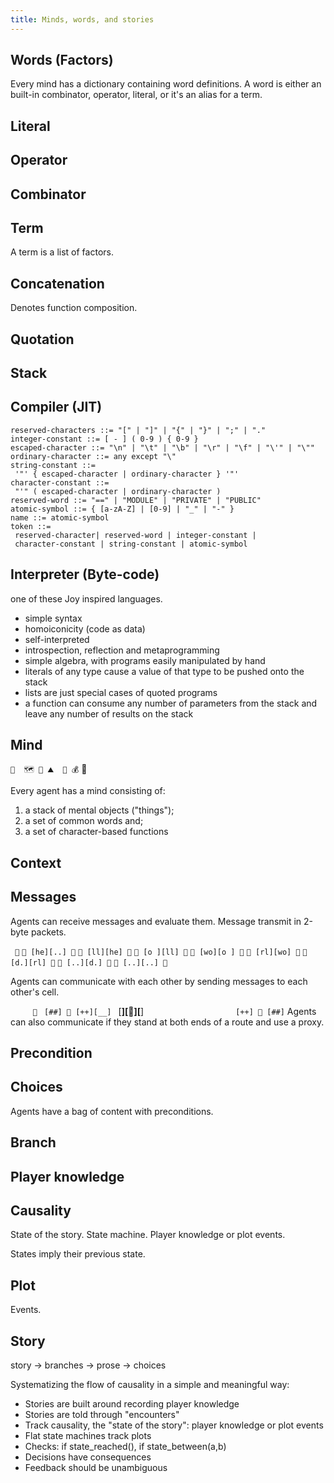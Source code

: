 ```yaml
---
title: Minds, words, and stories
---
```


## Words (Factors)
Every mind has a dictionary containing word definitions. A word is either an built-in combinator, operator, literal, or it's an alias for a term.

## Literal

## Operator

## Combinator


## Term
A term is a list of factors.

## Concatenation
Denotes function composition.

## Quotation


## Stack


## Compiler (JIT)
```
reserved-characters ::= "[" | "]" | "{" | "}" | ";" | "."
integer-constant ::= [ - ] ( 0-9 ) { 0-9 }
escaped-character ::= "\n" | "\t" | "\b" | "\r" | "\f" | "\'" | "\""
ordinary-character ::= any except "\"
string-constant ::=
 '"' { escaped-character | ordinary-character } '"'
character-constant ::=
 "'" ( escaped-character | ordinary-character )
reserved-word ::= "==" | "MODULE" | "PRIVATE" | "PUBLIC"
atomic-symbol ::= { [a-zA-Z] | [0-9] | "_" | "-" }
name ::= atomic-symbol
token ::=
 reserved-character| reserved-word | integer-constant |
 character-constant | string-constant | atomic-symbol
```

## Interpreter (Byte-code)
one of these Joy inspired languages.

- simple syntax
- homoiconicity (code as data)
- self-interpreted
- introspection, reflection and metaprogramming
- simple algebra, with programs easily manipulated by hand
- literals of any type cause a value of that type to be pushed onto the stack
- lists are just special cases of quoted programs
- a function can consume any number of parameters from the stack and leave any number of results on the stack

## Mind

   `💭  🗺️ 🎒 ⛰️  🚩 💰`
🧙

Every agent has a mind consisting of:
1. a stack of mental objects ("things");
2. a set of common words and;
3. a set of character-based functions

## Context

## Messages
Agents can receive messages and evaluate them.
Message transmit in 2-byte packets.

` 💬`
`🧚 [he][..] 🐌`
`🧚 [ll][he] 🐌`
`🧚 [o ][ll] 🐌`
`🧚 [wo][o ] 🐌`
`🧚 [rl][wo] 🐌`
`🧚 [d.][rl] 🐌`
`🧚 [..][d.] 🐌`
`🧚 [..][..] 🐌`

Agents can communicate with each other by sending messages to each other's cell.

`      💬  `
`[##] 🧙 [++][__]
`            [__][👨][__]
`                    [++] 👨 [##]`
Agents can also communicate if they stand at both ends of a route and use a proxy.

## Precondition

## Choices
Agents have a bag of content with preconditions.

## Branch

## Player knowledge

## Causality
State of the story. State machine. Player knowledge or plot events.

States imply their previous state.

## Plot
Events.

## Story
story -> branches -> prose -> choices

Systematizing the flow of causality in a simple and meaningful way:
 - Stories are built around recording player knowledge
 - Stories are told through "encounters"
 - Track causality, the "state of the story": player knowledge or plot events
 - Flat state machines track plots
 - Checks: if state_reached(), if state_between(a,b)
 - Decisions have consequences
 - Feedback should be unambiguous
